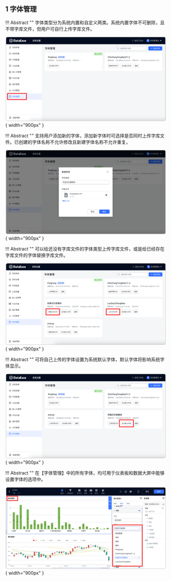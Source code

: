 ## 1 字体管理
!!! Abstract ""
    字体类型分为系统内置和自定义两类。系统内置字体不可删除，且不带字库文件，但用户可自行上传字库文件。

![更新1](../../newimg/4.1%20新增字体管理1.png){ width="900px" }

!!! Abstract ""
    支持用户添加新的字体，添加新字体时可选择是否同时上传字库文件。已创建的字体名称不允许修改且新建字体名称不允许重复。

![更新1](../../newimg/4.1%20新增字体管理2.png){ width="900px" }

!!! Abstract ""
    可以给还没有字库文件的字体类型上传字库文件，或是给已经存在字库文件的字体替换字库文件。

![更新1](../../newimg/4.1%20新增字体管理3.png){ width="900px" }

!!! Abstract ""
    可将自己上传的字体设置为系统默认字体，默认字体将影响系统字体显示。

![更新1](../../newimg/4.1%20新增字体管理4.png){ width="900px" }

!!! Abstract ""
    在【字体管理】中的所有字体，均可用于仪表板和数据大屏中能够设置字体的选项中。

![更新1](../../newimg/4.1%20新增字体管理5.png){ width="900px" }
